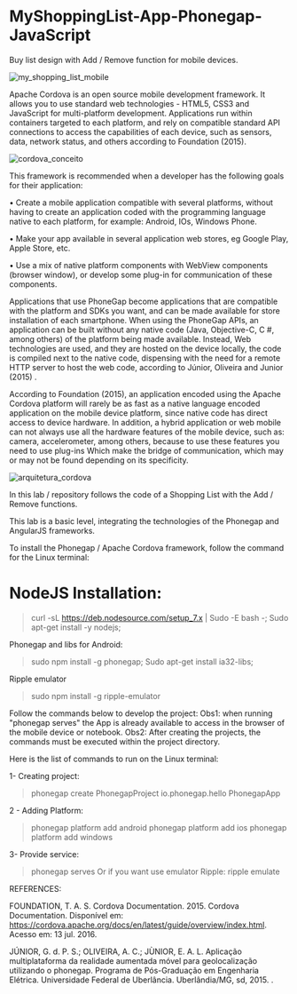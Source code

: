 # MyShoppingList-App-Phonegap-JavaScript


Buy list design with Add / Remove function for mobile devices.

![my_shopping_list_mobile](https://cloud.githubusercontent.com/assets/7613528/25730326/14fc05f4-3112-11e7-813a-52246cde3c39.png)


Apache Cordova is an open source mobile development framework. It allows you to use standard web technologies - HTML5, CSS3 and JavaScript for multi-platform development. Applications run within containers targeted to each platform, and rely on compatible standard API connections to access the capabilities of each device, such as sensors, data, network status, and others according to Foundation (2015).

![cordova_conceito](https://cloud.githubusercontent.com/assets/7613528/25730384/ac7ec920-3112-11e7-91f2-658fea80c774.jpg)

This framework is recommended when a developer has the following goals for their application:

• Create a mobile application compatible with several platforms, without having to create an application coded with the programming language native to each platform, for example: Android, IOs, Windows Phone.

• Make your app available in several application web stores, eg Google Play, Apple Store, etc.

• Use a mix of native platform components with WebView components (browser window), or develop some plug-in for communication of these components.

Applications that use PhoneGap become applications that are compatible with the platform and SDKs you want, and can be made available for store installation of each smartphone. When using the PhoneGap APIs, an application can be built without any native code (Java, Objective-C, C #, among others) of the platform being made available. Instead, Web technologies are used, and they are hosted on the device locally, the code is compiled next to the native code, dispensing with the need for a remote HTTP server to host the web code, according to Júnior, Oliveira and Junior (2015) .

According to Foundation (2015), an application encoded using the Apache Cordova platform will rarely be as fast as a native language encoded application on the mobile device platform, since native code has direct access to device hardware. In addition, a hybrid application or web mobile can not always use all the hardware features of the mobile device, such as: camera, accelerometer, among others, because to use these features you need to use plug-ins Which make the bridge of communication, which may or may not be found depending on its specificity.

![arquitetura_cordova](https://cloud.githubusercontent.com/assets/7613528/25730368/862f254e-3112-11e7-9142-182cf6b4e169.jpeg)


In this lab / repository follows the code of a Shopping List with the Add / Remove functions.

This lab is a basic level, integrating the technologies of the Phonegap and AngularJS frameworks.

To install the Phonegap / Apache Cordova framework, follow the command for the Linux terminal:

# NodeJS Installation:

> curl -sL https://deb.nodesource.com/setup_7.x | Sudo -E bash -; Sudo apt-get install -y nodejs;

Phonegap and libs for Android:
> sudo npm install -g phonegap; Sudo apt-get install ia32-libs;

Ripple emulator
> sudo npm install -g ripple-emulator


Follow the commands below to develop the project: Obs1: when running "phonegap serves" the App is already available to access in the browser of the mobile device or notebook. Obs2: After creating the projects, the commands must be executed within the project directory.

Here is the list of commands to run on the Linux terminal:

1- Creating project:
> phonegap create PhonegapProject io.phonegap.hello PhonegapApp

2 - Adding Platform:
> phonegap platform add android phonegap platform add ios phonegap platform add windows

3- Provide service:
> phonegap serves
Or if you want use emulator Ripple:
> ripple emulate

REFERENCES:

FOUNDATION, T. A. S. Cordova Documentation. 2015. Cordova Documentation. Disponível em: <https://cordova.apache.org/docs/en/latest/guide/overview/index.html>. Acesso em: 13 jul. 2016.


JÚNIOR, G. d. P. S.; OLIVEIRA, A. C.; JÙNIOR, E. A. L. Aplicação multiplataforma da realidade aumentada móvel para geolocalização utilizando o phonegap. Programa de Pós-Graduação em Engenharia Elétrica. Universidade Federal de Uberlância. Uberlândia/MG, sd, 2015. .

